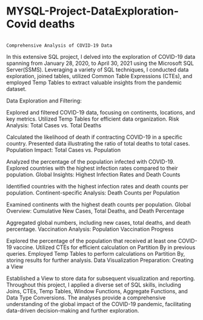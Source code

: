 # MYSQL-Project-DataExploration-Covid deaths

                                                                             Comprehensive Analysis of COVID-19 Data
In this extensive SQL project, I delved into the exploration of COVID-19 data spanning from January 28, 2020, to April 30, 2021 using the Microsoft SQL Server(SSMS). Leveraging a variety of SQL techniques, I conducted data exploration, joined tables, utilized Common Table Expressions (CTEs), and employed Temp Tables to extract valuable insights from the pandemic dataset.

Data Exploration and Filtering:

Explored and filtered COVID-19 data, focusing on continents, locations, and key metrics.
Utilized Temp Tables for efficient data organization.
Risk Analysis: Total Cases vs. Total Deaths

Calculated the likelihood of death if contracting COVID-19 in a specific country.
Presented data illustrating the ratio of total deaths to total cases.
Population Impact: Total Cases vs. Population

Analyzed the percentage of the population infected with COVID-19.
Explored countries with the highest infection rates compared to their population.
Global Insights: Highest Infection Rates and Death Counts

Identified countries with the highest infection rates and death counts per population.
Continent-specific Analysis: Death Counts per Population

Examined continents with the highest death counts per population.
Global Overview: Cumulative New Cases, Total Deaths, and Death Percentage

Aggregated global numbers, including new cases, total deaths, and death percentage.
Vaccination Analysis: Population Vaccination Progress

Explored the percentage of the population that received at least one COVID-19 vaccine.
Utilized CTEs for efficient calculation on Partition By in previous queries.
Employed Temp Tables to perform calculations on Partition By, storing results for further analysis.
Data Visualization Preparation: Creating a View

Established a View to store data for subsequent visualization and reporting.
Throughout this project, I applied a diverse set of SQL skills, including Joins, CTEs, Temp Tables, Window Functions, Aggregate Functions, and Data Type Conversions. The analyses provide a comprehensive understanding of the global impact of the COVID-19 pandemic, facilitating data-driven decision-making and further exploration.







